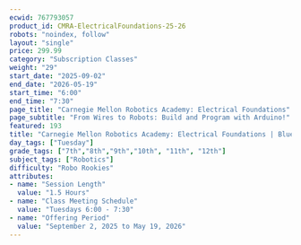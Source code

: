 ```yaml
---
ecwid: 767793057
product_id: CMRA-ElectricalFoundations-25-26
robots: "noindex, follow"
layout: "single"
price: 299.99
category: "Subscription Classes"
weight: "29"
start_date: "2025-09-02"
end_date: "2026-05-19"
start_time: "6:00"
end_time: "7:30"
page_title: "Carnegie Mellon Robotics Academy: Electrical Foundations"
page_subtitle: "From Wires to Robots: Build and Program with Arduino!"
featured: 193
title: "Carnegie Mellon Robotics Academy: Electrical Foundations | Blue Ridge Boost"
day_tags: ["Tuesday"]
grade_tags: ["7th","8th","9th","10th", "11th", "12th"]
subject_tags: ["Robotics"]
difficulty: "Robo Rookies"
attributes:
- name: "Session Length"
  value: "1.5 Hours"
- name: "Class Meeting Schedule"
  value: "Tuesdays 6:00 - 7:30"
- name: "Offering Period"
  value: "September 2, 2025 to May 19, 2026"
---
```

